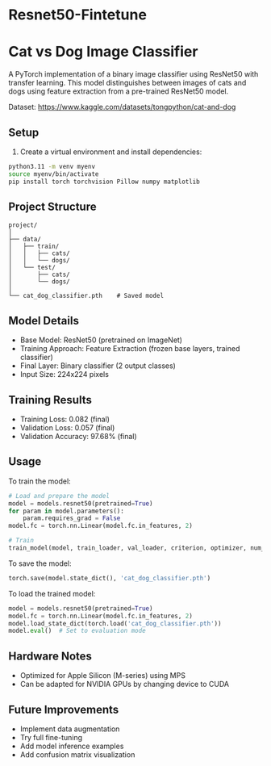 # Resnet50-Fintetune
# Cat vs Dog Image Classifier

A PyTorch implementation of a binary image classifier using ResNet50 with transfer learning. This model distinguishes between images of cats and dogs using feature extraction from a pre-trained ResNet50 model.

Dataset: https://www.kaggle.com/datasets/tongpython/cat-and-dog

## Setup

1. Create a virtual environment and install dependencies:
```bash
python3.11 -m venv myenv
source myenv/bin/activate
pip install torch torchvision Pillow numpy matplotlib
```

## Project Structure
```
project/
│
├── data/
│   ├── train/
│   │   ├── cats/
│   │   └── dogs/
│   └── test/
│       ├── cats/
│       └── dogs/
│
└── cat_dog_classifier.pth    # Saved model
```

## Model Details
- Base Model: ResNet50 (pretrained on ImageNet)
- Training Approach: Feature Extraction (frozen base layers, trained classifier)
- Final Layer: Binary classifier (2 output classes)
- Input Size: 224x224 pixels

## Training Results
- Training Loss: 0.082 (final)
- Validation Loss: 0.057 (final)
- Validation Accuracy: 97.68% (final)

## Usage

To train the model:
```python
# Load and prepare the model
model = models.resnet50(pretrained=True)
for param in model.parameters():
    param.requires_grad = False
model.fc = torch.nn.Linear(model.fc.in_features, 2)

# Train
train_model(model, train_loader, val_loader, criterion, optimizer, num_epochs=5)
```

To save the model:
```python
torch.save(model.state_dict(), 'cat_dog_classifier.pth')
```

To load the trained model:
```python
model = models.resnet50(pretrained=True)
model.fc = torch.nn.Linear(model.fc.in_features, 2)
model.load_state_dict(torch.load('cat_dog_classifier.pth'))
model.eval()  # Set to evaluation mode
```

## Hardware Notes
- Optimized for Apple Silicon (M-series) using MPS
- Can be adapted for NVIDIA GPUs by changing device to CUDA

## Future Improvements
- Implement data augmentation
- Try full fine-tuning
- Add model inference examples
- Add confusion matrix visualization
